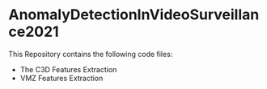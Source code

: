 # AnomalyDetectionInVideoSurveillance2021
This Repository contains the following code files:
- The C3D Features Extraction 
- VMZ Features Extraction 
 
